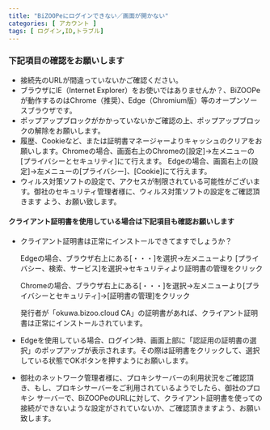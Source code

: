```yaml
---
title: "BiZOOPeにログインできない／画面が開かない"
categories: [ アカウント ]
tags: [ ログイン,ID,トラブル]
---
```


### 下記項目の確認をお願いします

* 接続先のURLが間違っていないかご確認ください。
* ブラウザにIE（Internet Explorer）をお使いではありませんか？、BiZOOPeが動作するのはChrome（推奨）、Edge（Chromium版）等のオープンソースブラウザです。
* ポップアップブロックがかかっていないかご確認の上、ポップアップブロックの解除をお願いします。
* 履歴、Cookieなど、または証明書マネージャーよりキャッシュのクリアをお願いします。Chromeの場合、画面右上のChromeの[設定]→左メニューの[プライバシーとセキュリティ]にて行えます。 Edgeの場合、画面右上の[設定]→左メニューの[プライバシー]、[Cookie]にて行えます。
* ウィルス対策ソフトの設定で、アクセスが制限されている可能性がございます。御社のセキュリティ管理者様に、ウィルス対策ソフトの設定をご確認頂きます
よう、お願い致します。

#### クライアント証明書を使用している場合は下記項目も確認お願いします

* クライアント証明書は正常にインストールできてますでしょうか？

  Edgeの場合、ブラウザ右上にある[・・・]を選択→左メニューより [プライバシー、検索、サービス]を選択→セキュリティより証明書の管理をクリック

  Chromeの場合、ブラウザ右上にある[・・・]を選択→左メニューより[プライバシーとセキュリティ]→[証明書の管理]をクリック

  発行者が「okuwa.bizoo.cloud CA」の証明書があれば、クライアント証明書は正常にインストールされています。

* Edgeを使用している場合、ログイン時、画面上部に「認証用の証明書の選択」のポップアップが表示されます。その際は証明書をクリックして、選択している状態でOKボタンを押すようにお願いします。

* 御社のネットワーク管理者様に、プロキシサーバーの利用状況をご確認頂き、もし、プロキシサーバーをご利用されているようでしたら、御社のプロキシ
サーバーで、BiZOOPeのURLに対して、クライアント証明書を使っての接続ができないような設定がされていないか、ご確認頂きますよう、お願い致します。
